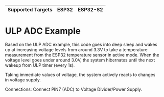 | Supported Targets | ESP32 | ESP32-S2 |
| ----------------- | ----- | -------- |

# ULP ADC Example

Based on the ULP ADC example, this code goes into deep sleep and wakes up at increasing voltage levels from around 3.3V to take a temperature measurement from the ESP32 temperature sensor in active mode.
When the voltage level goes under around 3.0V, the system hibernates until the next wakeup from ULP timer (every 1s).

Taking immediate values of voltage, the system actively reacts to changes in voltage supply.

Connections:
Connect PIN7 (ADC) to Voltage Divider/Power Supply.

